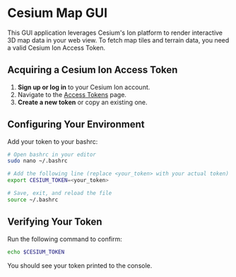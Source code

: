 # Cesium Map GUI

This GUI application leverages Cesium's Ion platform to render interactive 3D map data in your web view. To fetch map tiles and terrain data, you need a valid Cesium Ion Access Token.

## Acquiring a Cesium Ion Access Token

1. **Sign up or log in** to your Cesium Ion account.
2. Navigate to the [Access Tokens](https://cesium.com/learn/ion/cesium-ion-access-tokens/) page.
3. **Create a new token** or copy an existing one.

## Configuring Your Environment

Add your token to your bashrc:

```bash
# Open bashrc in your editor
sudo nano ~/.bashrc

# Add the following line (replace <your_token> with your actual token)
export CESIUM_TOKEN=<your_token>

# Save, exit, and reload the file
source ~/.bashrc
```

## Verifying Your Token

Run the following command to confirm:

```bash
echo $CESIUM_TOKEN
```

You should see your token printed to the console.
